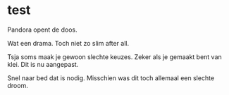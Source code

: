 # test

Pandora opent de doos. 

Wat een drama. Toch niet zo slim after all. 

Tsja soms maak je gewoon slechte keuzes.
Zeker als je gemaakt bent van klei.
Dit is nu aangepast.

Snel naar bed dat is nodig. Misschien was dit toch allemaal een slechte droom.
